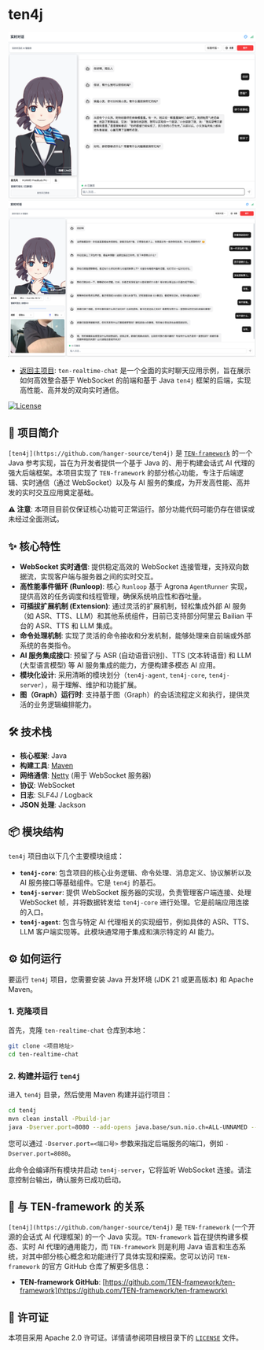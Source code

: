 # ten4j
![Demo](https://github.com/hanger-source/ten-realtime-chat/raw/main/demo.png)
![Demo2](https://github.com/hanger-source/ten-realtime-chat/raw/main/demo2.png)

- [返回主项目](https://github.com/hanger-source/ten-realtime-chat): `ten-realtime-chat` 是一个全面的实时聊天应用示例，旨在展示如何高效整合基于 WebSocket 的前端和基于 Java `ten4j` 框架的后端，实现高性能、高并发的双向实时通信。

[![License](https://img.shields.io/badge/license-Apache%202.0-blue.svg)](https://github.com/hanger-source/ten4j/blob/main/LICENSE)

## 🚀 项目简介

`[ten4j](https://github.com/hanger-source/ten4j)` 是 [`TEN-framework`](https://github.com/TEN-framework/ten-framework) 的一个 Java 参考实现，旨在为开发者提供一个基于 Java 的、用于构建会话式 AI 代理的强大后端框架。本项目实现了 `TEN-framework` 的部分核心功能，专注于后端逻辑、实时通信（通过 WebSocket）以及与 AI 服务的集成，为开发高性能、高并发的实时交互应用奠定基础。

**⚠️ 注意**: 本项目目前仅保证核心功能可正常运行。部分功能代码可能仍存在错误或未经过全面测试。

## ✨ 核心特性

-   **WebSocket 实时通信**: 提供稳定高效的 WebSocket 连接管理，支持双向数据流，实现客户端与服务器之间的实时交互。
-   **高性能事件循环 (Runloop)**: 核心 `Runloop` 基于 Agrona `AgentRunner` 实现，提供高效的任务调度和线程管理，确保系统响应性和吞吐量。
-   **可插拔扩展机制 (Extension)**: 通过灵活的扩展机制，轻松集成外部 AI 服务（如 ASR、TTS、LLM）和其他系统组件，目前已支持部分阿里云 Bailian 平台的 ASR、TTS 和 LLM 集成。
-   **命令处理机制**: 实现了灵活的命令接收和分发机制，能够处理来自前端或外部系统的各类指令。
-   **AI 服务集成接口**: 预留了与 ASR (自动语音识别)、TTS (文本转语音) 和 LLM (大型语言模型) 等 AI 服务集成的能力，方便构建多模态 AI 应用。
-   **模块化设计**: 采用清晰的模块划分（`ten4j-agent`, `ten4j-core`, `ten4j-server`），易于理解、维护和功能扩展。
-   **图（Graph）运行时**: 支持基于图（Graph）的会话流程定义和执行，提供灵活的业务逻辑编排能力。

## 🛠️ 技术栈

-   **核心框架**: Java
-   **构建工具**: [Maven](https://maven.apache.org/)
-   **网络通信**: [Netty](https://netty.io/) (用于 WebSocket 服务器)
-   **协议**: WebSocket
-   **日志**: SLF4J / Logback
-   **JSON 处理**: Jackson

## 📦 模块结构

`ten4j` 项目由以下几个主要模块组成：

-   **`ten4j-core`**: 包含项目的核心业务逻辑、命令处理、消息定义、协议解析以及 AI 服务接口等基础组件。它是 `ten4j` 的基石。
-   **`ten4j-server`**: 提供 WebSocket 服务器的实现，负责管理客户端连接、处理 WebSocket 帧，并将数据转发给 `ten4j-core` 进行处理。它是前端应用连接的入口。
-   **`ten4j-agent`**: 包含与特定 AI 代理相关的实现细节，例如具体的 ASR、TTS、LLM 客户端实现等。此模块通常用于集成和演示特定的 AI 能力。

## ⚙️ 如何运行

要运行 `ten4j` 项目，您需要安装 Java 开发环境 (JDK 21 或更高版本) 和 Apache Maven。

### 1. 克隆项目

首先，克隆 `ten-realtime-chat` 仓库到本地：

```bash
git clone <项目地址>
cd ten-realtime-chat
```

### 2. 构建并运行 `ten4j`

进入 `ten4j` 目录，然后使用 Maven 构建并运行项目：

```bash
cd ten4j
mvn clean install -Pbuild-jar
java -Dserver.port=8080 --add-opens java.base/sun.nio.ch=ALL-UNNAMED --add-opens java.base/jdk.internal.misc=ALL-UNNAMED --add-opens java.base/java.util=ALL-UNNAMED -jar ten4j-server/target/ten4j-server-1.0-SNAPSHOT.jar
```

您可以通过 `-Dserver.port=<端口号>` 参数来指定后端服务的端口，例如 `-Dserver.port=8080`。

此命令会编译所有模块并启动 `ten4j-server`，它将监听 WebSocket 连接。请注意控制台输出，确认服务已成功启动。

## 🔗 与 TEN-framework 的关系

`[ten4j](https://github.com/hanger-source/ten4j)` 是 `TEN-framework` (一个开源的会话式 AI 代理框架) 的一个 Java 实现。`TEN-framework` 旨在提供构建多模态、实时 AI 代理的通用能力，而 `TEN-framework` 则是利用 Java 语言和生态系统，对其中部分核心概念和功能进行了具体实现和探索。您可以访问 `TEN-framework` 的官方 GitHub 仓库了解更多信息：

-   **TEN-framework GitHub**: [https://github.com/TEN-framework/ten-framework](https://github.com/TEN-framework/ten-framework)

## 📄 许可证

本项目采用 Apache 2.0 许可证。详情请参阅项目根目录下的 [`LICENSE`](https://github.com/hanger-source/ten4j/blob/main/LICENSE) 文件。